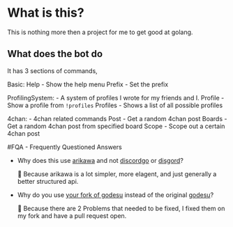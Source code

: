 # What is this?
This is nothing more then a project for me to get good at golang.

## What does the bot do
It has 3 sections of commands,

Basic:
	Help - Show the help menu
	Prefix - Set the prefix

ProfilingSystem: - A system of profiles I wrote for my friends and I.
	Profile - Show a profile from `!profiles`
	Profiles - Shows a list of all possible profiles

4chan: - 4chan related commands
	Post - Get a random 4chan post
	Boards - Get a random 4chan post from specified board
	Scope - Scope out a certain 4chan post

#FQA - Frequently Questioned Answers

+ Why does this use [arikawa](https://github.com/diamondburned/arikawa) and not [discordgo](https://github.com/bwmarrin/discordgo) or [disgord](https://github.com/andersfylling/disgord)?

	 Because arikawa is a lot simpler, more elagent, and just generally a better structured api.

+ Why do you use [your fork of godesu](https://github.com/lordrusk/godesu) instead of the original [godesu](https://github.com/mtarnawa/godesu)?

	 Because there are 2 Problems that needed to be fixed, I fixed them on my fork and have a pull request open.
